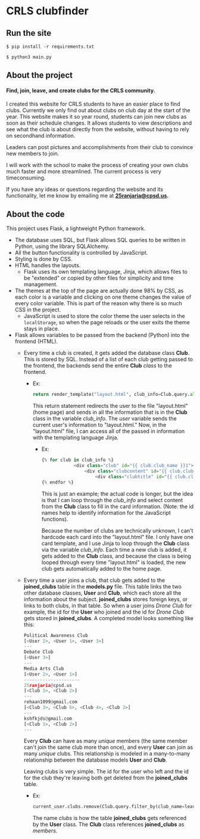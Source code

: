 # CRLS clubfinder

## Run the site
```
$ pip install -r requirements.txt
```
```
$ python3 main.py
```

## About the project

#### Find, join, leave, and create clubs for the CRLS community.

I created this website for CRLS students to have an easier place to find clubs. Currently we only find out about clubs on club day at the start of the year. This website makes it so year round, students can join new clubs as soon as their schedule changes. It allows students to view descriptions and see what the club is about directly from the website, without having to rely on secondhand information. 

Leaders can post pictures and accomplishments from their club to convince new members to join. 

I will work with the school to make the process of creating your own clubs much faster and more streamlined. The current process is very timeconsuming. 

If you have any ideas or questions regarding the website and its functionality, let me know by emailing me at **25ranjaria@cpsd.us.**

## About the code

This project uses Flask, a lightweight Python framework. 

- The database uses SQL, but Flask allows SQL queries to be written in Python, using the library SQLAlchemy. 
- All the button functionality is controlled by JavaScript.
- Styling is done by CSS.
- HTML handles the layouts.
  - Flask uses its own templating language, Jinja, which allows files to be "extended" or copied by other files for simplicity and time management.
- The themes at the top of the page are actually done 98% by CSS, as each color is a variable and clicking on one theme changes the value of every color variable. This is part of the reason why there is so much CSS in the project. 
  - JavaScript is used to store the color theme the user selects in the ```localStorage```, so when the page reloads or the user exits the theme stays in place. 
- Flask allows variables to be passed from the backend (Python) into the frontend (HTML). 
  - Every time a club is created, it gets added the database class **Club**. This is stored by SQL. Instead of a list of each club getting passed to the frontend, the backends send the entire **Club** *class* to the frontend. 
    - Ex: 
  
        ```Python
        return render_template("layout.html", club_info=Club.query.all(), user=current_user)
        ```
        This return statement redirects the user to the file "layout.html" (home page) and sends in all the information that is in the **Club** class in the variable *club_info*. The *user* variable sends the current user's information to "layout.html." Now, in the "layout.html" file, I can access all of the passed in information with the templating language Jinja. 

        - Ex: 
            ```Python
            {% for club in club_info %}
                        <div class="club" id="{{ club.club_name }}1">
                            <div class="clubcontent" id="{{ club.club_name }}"> 
                                <div class="clubtitle" id="{{ club.club_name }}1">{{ club.club_name }}</div> 
            {% endfor %}
            ```
            This is just an example; the actual code is longer, but the idea is that I can loop through the *club_info* and select content from the **Club** class to fill in the card information. (Note: the id names help to identify information for the JavaScript functions). 
            
            Because the number of clubs are technically unknown, I can't hardcode each card into the "layout.html" file. I only have one card template, and I use Jinja to loop through the **Club** class via the variable *club_info*. Each time a new club is added, it gets added to the **Club** class, and because the class is being looped through every time "layout.html" is loaded, the new club gets automatically added to the home page. 

  - Every time a user joins a club, that club gets added to the **joined_clubs** table in the **models.py** file. This table links the two other database classes, **User** and **Club**, which each store all the information about the subject. **joined_clubs** stores foreign keys, or links to both clubs, in that table. So when a user joins *Drone Club* for example, the id for the **User** who joined and the id for *Drone Club* gets stored in **joined_clubs**. A completed model looks something like this:

    ```Python 
    Political Awareness Club
    [<User 2>, <User 1>, <User 3>]
    ---
    Debate Club
    [<User 3>]
    ---
    Media Arts Club
    [<User 2>, <User 1>]
    ---------------------
    25ranjaria@cpsd.us
    [<Club 1>, <Club 2>]
    ---
    rehaan1099@gmail.com
    [<Club 3>, <Club 6>, <Club 4>, <Club 2>]
    ---
    kshfkjds@gmail.com
    [<Club 1>, <Club 2>]
    ---
    ```
    Every **Club** can have as many *unique* members (the same member can't join the same club more than once), and every **User** can join as many *unique* clubs. This relationship is modeled in a many-to-many relationship between the database models **User** and **Club**.

    Leaving clubs is very simple. The id for the user who left and the id for the club they're leaving both get deleted from the **joined_clubs** table. 
    - Ex: 
        ```Python
        current_user.clubs.remove(Club.query.filter_by(club_name=leave_club).first())
        ```
        The name *clubs* is how the table **joined_clubs** gets referenced by the **User** class. The **Club** class references **joined_clubs** as *members*.